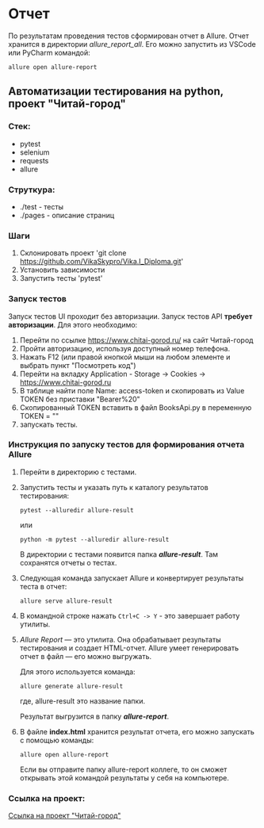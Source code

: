 # Отчет
По результатам проведения тестов сформирован отчет в Allure. Отчет хранится в директории _allure_report_all_.
Его можно запустить из VSCode или PyCharm командой:
```
allure open allure-report
```

## Автоматизации тестирования на python, проект "Читай-город"

### Стек:
- pytest
- selenium
- requests
- allure

### Струткура:
- ./test - тесты 
- ./pages - описание страниц

### Шаги
1. Склонировать проект 'git clone https://github.com/VikaSkypro/Vika.I_Diploma.git'
2. Установить зависимости
3. Запустить тесты 'pytest'

### Запуск тестов
Запуск тестов UI проходит без авторизации.
Запуск тестов API __требует авторизации__. Для этого необходимо:
1. Перейти по ссылке https://www.chitai-gorod.ru/ на сайт Читай-город
2. Пройти авторизацию, используя доступный номер телефона.
3. Нажать F12 (или правой кнопкой мыши на любом элементе и выбрать пункт "Посмотреть код")
4. Перейти на вкладку Application - Storage -> Cookies -> https://www.chitai-gorod.ru
5. В таблице найти поле Name: access-token и скопировать из Value TOKEN без приставки "Bearer%20"
6. Скопированный TOKEN вставить в файл BooksApi.py в переменную TOKEN = ""
7. запускать тесты.

### Инструкция по запуску тестов для формирования отчета Allure
1. Перейти в директорию с тестами.
2. Запустить тесты и указать путь к каталогу результатов тестирования:
   ```
   pytest --alluredir allure-result
   ```
   или
   ```
   python -m pytest --alluredir allure-result
   ```
   В директории с тестами появится папка ***allure-result***. Там сохранятся отчеты о тестах.
3. Следующая команда запускает Allure и конвертирует результаты теста в отчет:
   ```
   allure serve allure-result
   ```
   
4. В командной строке нажать ```Ctrl+C -> Y``` - это завершает работу утилиты.
5. _Allure Report_ — это утилита. Она обрабатывает результаты тестирования и создает HTML-отчет.
   Allure умеет генерировать отчет в файл — его можно выгружать. 

   Для этого используется команда:
   ```
   allure generate allure-result 
   ```
   где, allure-result это название папки.

   Результат выгрузится в папку ***allure-report***.
6. В файле __index.html__ хранится результат отчета, его можно запускать с помощью команды:
   ```
   allure open allure-report
   ```
   Если вы отправите папку allure-report коллеге, то он сможет открывать этой командой результаты у себя на компьютере.

### Ссылка на проект:
[Ссылка на проект "Читай-город"](https://vikaskypro.yonote.ru/share/9c5eaf76-514d-45aa-bf1c-e2c26514abc6)